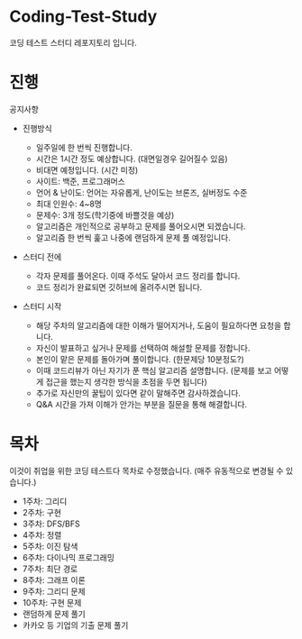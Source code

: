 # Coding-Test-Study
코딩 테스트 스터디 레포지토리 입니다.

# 진행
공지사항
- 진행방식
	- 일주일에 한 번씩 진행합니다. 
	- 시간은 1시간 정도 예상합니다. (대면일경우 길어질수 있음)
	- 비대면 예정입니다. (시간 미정)
	- 사이트: 백준, 프로그래머스
	- 언어 & 난이도: 언어는 자유롭게, 난이도는 브론즈, 실버정도 수준
	- 최대 인원수: 4~8명 
	- 문제수: 3개 정도(학기중에 바쁠것을 예상) 
	- 알고리즘은 개인적으로 공부하고 문제를 풀어오시면 되겠습니다. 
	- 알고리즘 한 번씩 훑고 나중에 랜덤하게 문제 풀 예정입니다.

- 스터디 전에
	- 각자 문제를 풀어온다. 이때 주석도 달아서 코드 정리를 합니다.
	- 코드 정리가 완료되면 깃허브에 올려주시면 됩니다.

- 스터디 시작
	- 해당 주차의 알고리즘에 대한 이해가 떨어지거나, 도움이 필요하다면 요청을 합니다.
	- 자신이 발표하고 싶거나 문제를 선택하여 해설할 문제를 정합니다.
	- 본인이 맡은 문제를 돌아가며 풀이합니다. (한문제당 10분정도?)
	- 이때 코드리뷰가 아닌 자기가 푼 핵심 알고리즘 설명합니다. (문제를 보고 어떻게 접근을 했는지 생각한 방식을 초점을 두면 됩니다)
	- 추가로 자신만의 꿀팁이 있다면 같이 말해주면 감사하겠습니다. 
	- Q&A 시간을 가져 이해가 안가는 부분을 질문을 통해 해결합니다.

# 목차
이것이 취업을 위한 코딩 테스트다 목차로 수정했습니다. (매주 유동적으로 변경될 수 있습니다.)  
- 1주차: 그리디  
- 2주차: 구현  
- 3주차: DFS/BFS  
- 4주차: 정렬  
- 5주차: 이진 탐색  
- 6주차: 다이나믹 프로그래밍  
- 7주차: 최단 경로  
- 8주차: 그래프 이론  
- 9주차: 그리디 문제  
- 10주차: 구현 문제  
- 랜덤하게 문제 풀기
- 카카오 등 기업의 기출 문제 풀기
